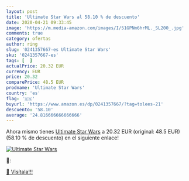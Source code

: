 ```yaml
---
layout: post
title: 'Ultimate Star Wars al 58.10 % de descuento'
date: 2020-04-21 09:33:45
image: 'https://m.media-amazon.com/images/I/51GPNm6hrML._SL200_.jpg'
comments: true
category: ofertas
author: ring
slug: '0241357667-es Ultimate Star Wars'
sku: '0241357667-es'
tags: [  ]
actualPrice: 20.32 EUR
currency: EUR
price: 20.32
comparePrice: 48.5 EUR
prodname: 'Ultimate Star Wars'
country: 'es'
flag: '🇪🇸'
buyurl: 'https://www.amazon.es/dp/0241357667/?tag=tolees-21'
descuento: '58.10'
average: '24.816666666666666'
---
```


Ahora mismo tienes [Ultimate Star Wars](https://www.amazon.es/dp/0241357667/?tag=tolees-21) a 20.32 EUR (original: 48.5 EUR) (58.10 %  de descuento) en el siguiente enlace!

[![Ultimate Star Wars](https://m.media-amazon.com/images/I/51GPNm6hrML._SL200_.jpg)](https://www.amazon.es/dp/0241357667/?tag=tolees-21)

🔎:


[🛒 Visítala!!!](https://www.amazon.es/dp/0241357667/?tag=tolees-21)
